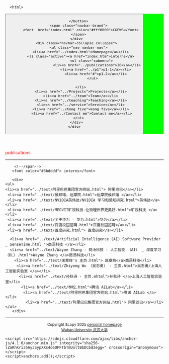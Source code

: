  
<html lang="en-US">
  <head>
    <meta charset="UTF-8">
    <meta http-equiv="X-UA-Compatible" content="IE=edge">
    <meta name="viewport" content="width=device-width, initial-scale=1">

<!-- Begin Jekyll SEO tag v2.8.0 -->
<title>CGPWB</title>
<meta name="generator" content="Jekyll v3.10.0" />
<meta property="og:title" content="周忠红" />
<meta property="og:locale" content="en_US" />
<link rel="canonical" href="https://zhouzh0201.github.io/Publications/" />
<meta property="og:url" content="https://zhouzh0201.github.io/publications/" />
<meta property="og:site_name" content="周忠红" />
<meta property="og:type" content="website" />
<meta name="twitter:card" content="summary" />
<meta property="twitter:title" content="周忠红" />
<script type="application/ld+json">
{"@context":"https://schema.org","@type":"WebPage","headline":"周忠红","url":"https://zhouzh0201.github.io/servicepublications/"}</script>
<!-- End Jekyll SEO tag -->
<link rel="stylesheet" href="/assets/css/style.css?v=cb078cd31b6a9f93153a5f014c609cf275a46a03">
    <!--link rel="stylesheet" href="/assets/css/style.css?v=f89006dae06f22051e431643f1a8c588dd220829"-->
    <!-- start custom head snippets, customize with your own _includes/head-custom.html file -->

<!-- Setup Google Analytics -->



<!-- You can set your favicon here -->
<!-- link rel="shortcut icon" type="image/x-icon" href="/favicon.ico" -->

<!-- end custom head snippets -->

  </head>
  <body>
    <div class="container-lg px-3 my-5 markdown-body">
      
      
      <html>
 <head>
  <meta charset="utf-8" />
  <meta name="author" content="persinal homepage" />
  <meta name="viewport" content="width=device-width, initial-scale=1.0" />
   <meta name="google-site-verification" content="4aUJl2I7hcddtjYkcxpnrotZMt3zwgFPboCdEiZsUc0" />
    <!--***************-->
  <link href="https://apps.bdimg.com/libs/bootstrap/3.3.4/css/bootstrap.min.css" rel="stylesheet" />
 <title>zhouzhonghong - Wuhan University</title>
  
  <link href="../css/bootstrap.css " rel="stylesheet" />
   <link href="../css/xin.css" rel="stylesheet" />

 



 
</head>
 
<body>
 
 <!-- ******HEADER****** -->


   <title>Publications</title>

  

<!--/head-->

 <!--title>二级菜单</title-->
<!--style>
  nav{
    background-color:#333;
  }
  nav ul{
    list-style type:none;
    margin:0
    padding:0
  }
  nav ul a{
    display:black;
    padding: 10px 20px;
    text-decoration:none;
    color:white;
    }
    nav ul li hover>a{
      backgeound-color:#555;
    }
    nav ul li ul{
      display:none;
    }
    nav ul li haver>ul{
      display:block;
    }
   </style-->
  
<body>
  <nav class="navbar navbar-inverse navbar-fixed-top">
   <nav style="background-color:#00ff00;hieght:80px;">
    <div class="container">
      <div class="navbar-header">
        <button type="button" class="navbar-toggle" data-toggle="collapse" data-target=".navbar-collapse">
          <span class="icon-bar"></span>
          <span class="icon-bar"></span>
          <span class="icon-bar"></span>

        </button>
        <span class="navbar-brand">
          <font  href="index.html" color="#fff0000">CGPWS</font>
        </span>
      </div>
      <div class="navbar-collapse collapse">
        <ul class="nav navbar-nav">
          <li><a href="../index.html">Homepage</a></li>
          <li class="active"><a href="index.htm">interns</a>
                    <ul class="submenu">
                         <li><a href="../publications">I0</a></li>
                        <li><a href="../p1">p1-1</a></li>
                        <li><a href="#">p1-2</a></li>
                     </ul>
       
          </li>
          <li><a href="../Projects">Projects</a></li>
          <li><a href="../team">Team</a></li>
          <li><a href="../teaching">Teaching</a></li>
          <li><a href="../service">Service</a></li>
          <li><a href="../Kong five">kong five</a></li>
           <li><a href="../Contact me">Contact me</a></li>
        </ul>
      </div>
    </div>
  </nav>
 </nav>
  
  <div class="container" style="margin-top: 50px;">
 <span class="navbar-brand">
          <font color="#ff0000">publications</font>
        </span>
   
  <hr>
        <!--span class="navbar-brand"-->
         
        <!--/span-->
       <font color="#3bdddd"> interns</font>
              
       <div>        
    <ul> 
    <li><a href="../text/阿里巴巴集团官方网站.html"> 阿里巴巴</a></li>
     <li><a href="../text/侯邦璿，达摩院.html">达摩院侯邦璿 </a></li>
     <li><a href="../text/NVIDIA英伟达/NVIDIA 学习和感知研究.html">英伟达</a></li>
     <li><a href="../text/MEGVII旷视科技-让物理世界更美好.html">旷视科技 </a></li>
     <li><a href="../text/关于华为 - 华为.html">华为</a></li>
     <li><a href="../text/百度校园招聘.html">百度校园招聘</a></li>
     <li><a href="../text/百度研究.html"> 百度研究</a></li>
    
      <li><a href="../text/Artificial Intelligence (AI) Software Provider _ SenseTime.html ">商汤科技 </a></li>
      <li><a href="../text/Wayne Zhang - 商汤科技 - 人工智能 （AI） _ 深度学习 （DL）.html">Wayne Zhang </a>商汤科技</li>
        <li><a href="../text/匡章辉's 主页.html"> 匡章辉</a>商汤科技</li>
         <li><a href="../text/Zhiyong Wu （吴志勇） - 主页.html">吴志勇/上海人工智能实验室 </a></li>
          <li><a href="../text/孙秋诗 - 主页.mhtml">孙秋诗 </a>上海人工智能实验室</li>
           <li><a href="../text/林松.html">腾讯 AILab</a></li>
            <li><a href="../text/阿里巴巴集团官方网站.html">腾讯 AILab </a></li>
             <li><a href="../text/阿里巴巴集团官方网站.html"> 阿里巴巴</a></li>
    </ul>
       </div>
 <hr> 
 
<div align="center">
      <small>Copyright &amp;copy 2025 <a href="https://zhouzh0201.github.io/"> personal homepage</a></small>
      <br />
      <small><a href="https://www.whu.edu.cn/">Wuhan University 武汉大学</a></small>
  </div>

 <div align="center">
 <script src="../js/jquery.js"></script>
<script src="../js/bootstrap.js "></script>
</div>
 
 <!--/body--><!--/html-->


      
    
    <script src="https://cdnjs.cloudflare.com/ajax/libs/anchor-js/4.1.0/anchor.min.js" integrity="sha256-lZaRhKri35AyJSypXXs4o6OPFTbTmUoltBbDCbdzegg=" crossorigin="anonymous"></script>
    <script>anchors.add();</script>
  <!--/body-->
 
